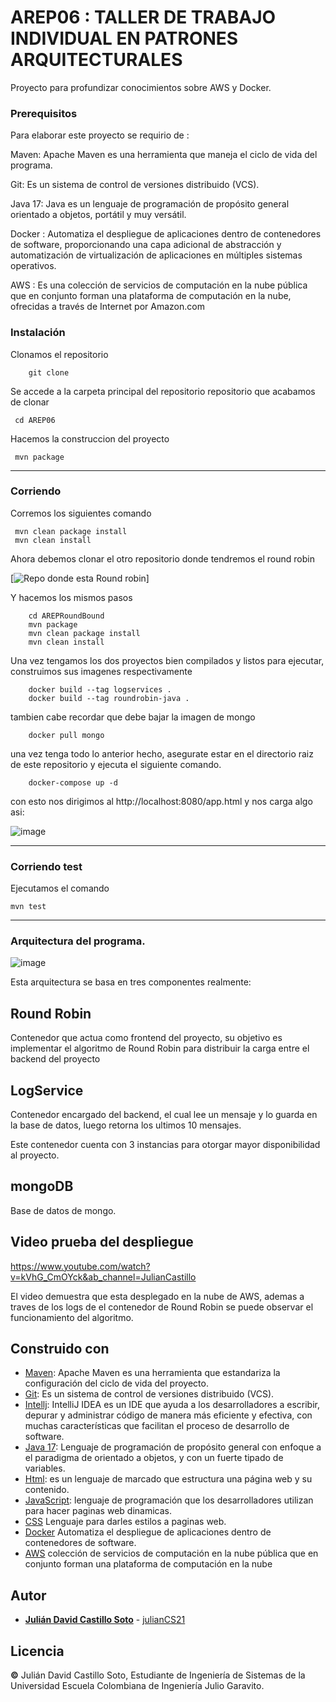# AREP06 : TALLER DE TRABAJO INDIVIDUAL EN PATRONES ARQUITECTURALES

Proyecto para profundizar conocimientos sobre AWS y Docker.

### Prerequisitos

Para elaborar este proyecto se requirio de : 


Maven: Apache Maven es una herramienta que maneja el ciclo de vida del programa.



Git: Es un sistema de control de versiones distribuido (VCS).



Java 17: Java es un lenguaje de programación de propósito general orientado a objetos, portátil y muy versátil.


Docker : Automatiza el despliegue de aplicaciones dentro de contenedores de software, proporcionando una capa adicional de abstracción y automatización de virtualización de aplicaciones en múltiples sistemas operativos.

AWS : Es una colección de servicios de computación en la nube pública que en conjunto forman una plataforma de computación en la nube, ofrecidas a través de Internet por Amazon.com

### Instalación

Clonamos el repositorio

```
    git clone 

```
Se accede a la carpeta principal del repositorio repositorio que acabamos de clonar

	 cd AREP06

Hacemos la construccion del proyecto

	 mvn package
---
### Corriendo
Corremos los siguientes comando
	
	 mvn clean package install
	 mvn clean install


Ahora debemos clonar el otro repositorio donde tendremos el round robin

[![Repo donde esta Round robin](https://github.com/julianCS21/AREPRoundBound)]

Y hacemos los mismos pasos

```
    cd AREPRoundBound
    mvn package
    mvn clean package install
    mvn clean install 

```
Una vez tengamos los dos proyectos bien compilados y listos para ejecutar, construimos sus imagenes respectivamente

```
    docker build --tag logservices .
    docker build --tag roundrobin-java .
```

tambien cabe recordar que debe bajar la imagen de mongo


```
    docker pull mongo
```
una vez tenga todo lo anterior hecho, asegurate estar en el directorio raiz de este repositorio y ejecuta el siguiente comando.


```
    docker-compose up -d  
```

con esto nos dirigimos al http://localhost:8080/app.html y nos carga algo asi:

![image](https://github.com/julianCS21/AREP06/assets/96396177/2b433643-b86d-4479-b85f-aee82c210812)


---
### Corriendo test

Ejecutamos el comando

	mvn test
	
---


### Arquitectura del programa.


![image](https://github.com/julianCS21/AREP06/assets/96396177/4887a165-897e-4a90-9462-d0b8a21b2f86)

Esta arquitectura se basa en tres componentes realmente:


## Round Robin


Contenedor que actua como frontend del proyecto, su objetivo es implementar el algoritmo de Round Robin para distribuir la carga entre el backend del proyecto 



## LogService

Contenedor encargado del backend, el cual lee un mensaje y lo guarda en la base de datos, luego retorna los ultimos 10 mensajes.

Este contenedor cuenta con 3 instancias para otorgar mayor disponibilidad al proyecto.


## mongoDB

Base de datos de mongo.


## Video prueba del despliegue 

https://www.youtube.com/watch?v=kVhG_CmOYck&ab_channel=JulianCastillo

El video demuestra que esta desplegado en la nube de AWS, ademas a traves de los logs de el contenedor de Round Robin se puede observar el funcionamiento del algoritmo.



## Construido con

* [Maven](https://maven.apache.org/): Apache Maven es una herramienta que estandariza la configuración del ciclo de vida del proyecto.
* [Git](https://rometools.github.io/rome/):  Es un sistema de control de versiones distribuido (VCS).
* [Intellj](https://www.jetbrains.com/es-es/idea/): IntelliJ IDEA es un IDE que ayuda a los desarrolladores a escribir, depurar y administrar código de manera más eficiente y efectiva, con muchas características que facilitan el proceso de desarrollo de software.
* [Java 17](https://www.java.com/es/): Lenguaje de programación de propósito general con enfoque a el paradigma de orientado a objetos, y con un fuerte tipado de variables.
* [Html](https://developer.mozilla.org/es/docs/Learn/Getting_started_with_the_web/HTML_basics): es un lenguaje de marcado que estructura una página web y su contenido.
* [JavaScript](https://developer.mozilla.org/es/docs/Learn/JavaScript/First_steps/What_is_JavaScript): lenguaje de programación que los desarrolladores utilizan para hacer paginas web dinamicas.
* [CSS](https://developer.mozilla.org/es/docs/Web/CSS) Lenguaje para darles estilos a paginas web.
* [Docker](https://www.docker.com) Automatiza el despliegue de aplicaciones dentro de contenedores de software.
* [AWS](https://aws.amazon.com/es/free/?trk=8fa18207-f2c2-4587-81a1-f2a3648571b3&sc_channel=ps&ef_id=CjwKCAjwseSoBhBXEiwA9iZtxmEwAgfk7jPE4NlzdkF60BOim6V2loEW5eNT7e8yJcbyO0g8dZpJaBoCRIEQAvD_BwE:G:s&s_kwcid=AL!4422!3!647999789205!e!!g!!aws!19685287144!146461596896&gclid=CjwKCAjwseSoBhBXEiwA9iZtxmEwAgfk7jPE4NlzdkF60BOim6V2loEW5eNT7e8yJcbyO0g8dZpJaBoCRIEQAvD_BwE&all-free-tier.sort-by=item.additionalFields.SortRank&all-free-tier.sort-order=asc&awsf.Free%20Tier%20Types=*all&awsf.Free%20Tier%20Categories=*all) colección de servicios de computación en la nube pública que en conjunto forman una plataforma de computación en la nube


## Autor
* **[Julián David Castillo Soto](https://www.linkedin.com/in/julián-david-castillo-soto-118856216/)**  - [julianCS21](https://github.com/julianCS21)

## Licencia
**©** Julián David Castillo Soto, Estudiante de Ingeniería de Sistemas de la Universidad Escuela Colombiana de Ingeniería Julio Garavito.
